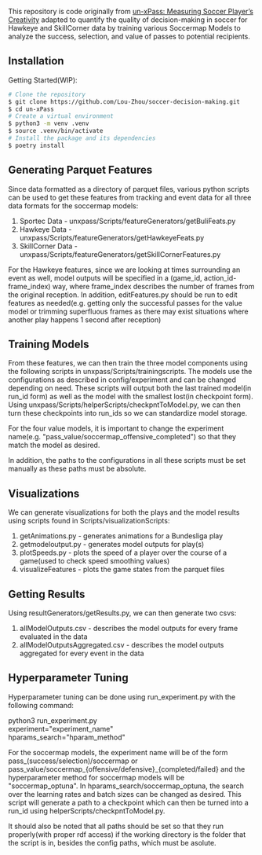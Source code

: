 This repository is code originally from [un-xPass: Measuring Soccer Player’s Creativity](https://github.com/ML-KULeuven/un-xPass) adapted to quantify the quality of decision-making in soccer for Hawkeye and SkillCorner data by training various Soccermap Models to analyze the success, selection, and value of passes to potential recipients.

## Installation

Getting Started(WIP):

```sh
# Clone the repository
$ git clone https://github.com/Lou-Zhou/soccer-decision-making.git
$ cd un-xPass
# Create a virtual environment
$ python3 -m venv .venv
$ source .venv/bin/activate
# Install the package and its dependencies
$ poetry install
```
## Generating Parquet Features

Since data formatted as a directory of parquet files, various python scripts can be used to get these features from tracking and event data for all three data formats for the soccermap models:
1. Sportec Data - unxpass/Scripts/featureGenerators/getBuliFeats.py
2. Hawkeye Data - unxpass/Scripts/featureGenerators/getHawkeyeFeats.py
3. SkillCorner Data - unxpass/Scripts/featureGenerators/getSkillCornerFeatures.py

For the Hawkeye features, since we are looking at times surrounding an event as well, model outputs will be specified in a (game_id, action_id-frame_index) way, where frame_index describes the number of frames from the original reception. In addition, editFeatures.py should be run to edit features as needed(e.g. getting only the successful passes for the value model or trimming superfluous frames as there may exist situations where another play happens 1 second after reception)

## Training Models

From these features, we can then train the three model components using the following scripts in unxpass/Scripts/trainingscripts. The models use the configurations as described in config/experiment and can be changed depending on need. These scripts will output both the last trained model(in run_id form) as well as the model with the smallest lost(in checkpoint form). Using unxpass/Scripts/helperScripts/checkpntToModel.py, we can then turn these checkpoints into run_ids so we can standardize model storage. 

For the four value models, it is important to change the experiment name(e.g. "pass_value/soccermap_offensive_completed") so that they match the model as desired.

In addition, the paths to the configurations in all these scripts must be set manually as these paths must be absolute.

## Visualizations

We can generate visualizations for both the plays and the model results using scripts found in Scripts/visualizationScripts:
1. getAnimations.py - generates animations for a Bundesliga play
2. getmodeloutput.py - generates model outputs for play(s)
3. plotSpeeds.py - plots the speed of a player over the course of a game(used to check speed smoothing values)
4. visualizeFeatures - plots the game states from the parquet files

## Getting Results

Using resultGenerators/getResults.py, we can then generate two csvs: 

1. allModelOutputs.csv - describes the model outputs for every frame evaluated in the data
2. allModelOutputsAggregated.csv - describes the model outputs aggregated for every event in the data

## Hyperparameter Tuning

Hyperparameter tuning can be done using run_experiment.py with the following command:

python3 run_experiment.py \
  experiment="experiment_name" \
  hparams_search="hparam_method" 

For the soccermap models, the experiment name will be of the form pass_(success/selection)/soccermap or pass_value/soccermap_{offensive/defensive}_{completed/failed} and the hyperparameter method for soccermap models will be "soccermap_optuna". In hparams_search/soccermap_optuna, the search over the learning rates and batch sizes can be changed as desired. This script will generate a path to a checkpoint which can then be turned into a run_id using helperScripts/checkpntToModel.py.

It should also be noted that all paths should be set so that they run properly(with proper rdf access) if the working directory is the folder that the script is in, besides the config paths, which must be asolute.